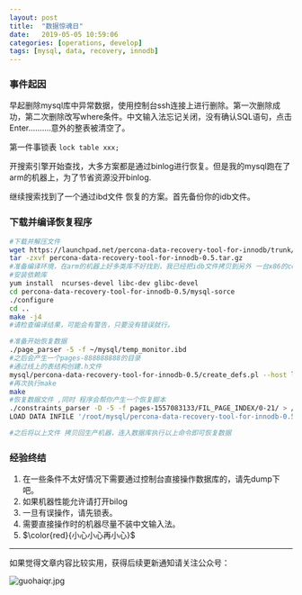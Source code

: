 ```yaml
---
layout: post
title:  "数据惊魂日"
date:   2019-05-05 10:59:06
categories: [operations, develop]
tags: [mysql, data, recovery, innodb]
---
```


### 事件起因
  早起删除mysql库中异常数据，使用控制台ssh连接上进行删除。第一次删除成功，第二次删除改写where条件。中文输入法忘记关闭，没有确认SQL语句，点击Enter..........意外的整表被清空了。
  
  第一件事锁表 `lock table xxx;`
  
  开搜索引擎开始查找，大多方案都是通过binlog进行恢复。但是我的mysql跑在了arm的机器上，为了节省资源没开binlog.

  继续搜索找到了一个通过ibd文件 恢复的方案。首先备份你的idb文件。

### 下载并编译恢复程序
```sh
#下载并解压文件
wget https://launchpad.net/percona-data-recovery-tool-for-innodb/trunk/release-0.5/+download/percona-data-recovery-tool-for-innodb-0.5.tar.gz
tar -zxvf percona-data-recovery-tool-for-innodb-0.5.tar.gz
#准备编译环境，在arm的机器上好多类库不好找到，我已经把idb文件拷贝到另外 一台x86的centos机器上
#安装依赖库
yum install  ncurses-devel libc-dev glibc-devel
cd percona-data-recovery-tool-for-innodb-0.5/mysql-sorce
./configure
cd ..
make -j4
#请检查编译结果，可能会有警告，只要没有错误就行。

#准备开始恢复数据
./page_parser -5 -f ~/mysql/temp_monitor.ibd 
#之后会产生一个pages-888888888的目录
#通过线上的表结构创建.h文件 
mysql/percona-data-recovery-tool-for-innodb-0.5/create_defs.pl --host localhost --user xxxx  --db YYYYY --table zzzzz >include/table_defs.h
#再次执行make
make
#恢复数据文件 ,同时 程序会帮你产生一个恢复脚本 
./constraints_parser -D -5 -f pages-1557083133/FIL_PAGE_INDEX/0-21/ > /tmp/temp_monitor.dbf
LOAD DATA INFILE '/root/mysql/percona-data-recovery-tool-for-innodb-0.5/dumps/default/temp_monitor' REPLACE INTO TABLE `temp_monitor` FIELDS TERMINATED BY '\t' OPTIONALLY ENCLOSED BY '"' LINES STARTING BY 'temp_monitor\t' (id, ambient_temperature, cpu_temperature, humidity, date);

#之后将以上文件 拷贝回生产机器，连入数据库执行以上命令即可恢复数据
```

### 经验终结

1. 在一些条件不太好情况下需要通过控制台直接操作数据库的，请先dump下吧。
2. 如果机器性能允许请打开bilog
3. 一旦有误操作，请先锁表。
4. 需要直接操作时的机器尽量不装中文输入法。
4. $\color{red}{小心小心再小心}$

---

如果觉得文章内容比较实用，获得后续更新通知请关注公众号：

![guohaiqr.jpg](//blog.guohai.org/doc-pic/guohaiqr.jpg)